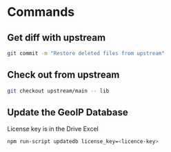 # Commands

## Get diff with upstream

```bash
git commit -m "Restore deleted files from upstream"
```

## Check out from upstream

```bash
git checkout upstream/main -- lib 
```

## Update the GeoIP Database

License key is in the Drive Excel

```bash
npm run-script updatedb license_key=<licence-key>
```
